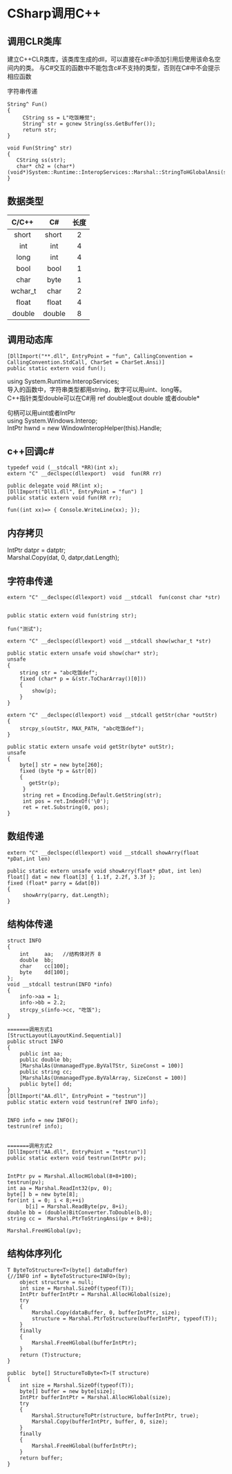# CSharp调用C++

## 调用CLR类库
建立C++CLR类库，该类库生成的dll，可以直接在c#中添加引用后使用该命名空间内的类。
与C#交互的函数中不能包含c#不支持的类型，否则在C#中不会提示相应函数

字符串传递
```
String^ Fun()
{
     CString ss = L"吃饭睡觉";
     String^ str = gcnew String(ss.GetBuffer());
     return str;
}

void Fun(String^ str)
{
   CString ss(str);
   char* ch2 = (char*)(void*)System::Runtime::InteropServices::Marshal::StringToHGlobalAnsi(str);
}
```
## 数据类型

|  C/C++    | C#     |长度  |
| :-:       | :-:    | :-: |
| short 	|  short |2    |
| int	    |  int	 |4    |
| long	    |  int 	 |4    |
| bool	    |  bool	 |1    |
| char	    |  byte	 |1    |
| wchar_t	|  char	 |2    |
| float	    |  float |4    |
| double	|  double|8    |

## 调用动态库

```
[DllImport("**.dll", EntryPoint = "fun", CallingConvention = CallingConvention.StdCall, CharSet = CharSet.Ansi)]
public static extern void fun();
```

using System.Runtime.InteropServices;  
导入的函数中，字符串类型都用string，数字可以用uint、long等。   
C++指针类型double可以在C#用 ref double或out double 或者double*

句柄可以用uint或者IntPtr   
using System.Windows.Interop;   
IntPtr hwnd = new WindowInteropHelper(this).Handle;


## c++回调c#

```
typedef void (__stdcall *RR)(int x);
extern "C" __declspec(dllexport)  void  fun(RR rr)
```

```
public delegate void RR(int x);
[DllImport("Dll1.dll", EntryPoint = "fun") ]
public static extern void fun(RR rr);

fun((int xx)=> { Console.WriteLine(xx); });
```

## 内存拷贝
IntPtr datpr = datptr;    
Marshal.Copy(dat, 0, datpr,dat.Length);  


## 字符串传递

```
extern "C" __declspec(dllexport) void __stdcall  fun(const char *str)


public static extern void fun(string str);

fun("测试");
```

```
extern "C" __declspec(dllexport) void __stdcall show(wchar_t *str)
```
```
public static extern unsafe void show(char* str);
unsafe
{
    string str = "abc吃饭def";
    fixed (char* p = &(str.ToCharArray()[0]))
    {
        show(p);
    }
}
```


```
extern "C" __declspec(dllexport) void __stdcall getStr(char *outStr)
{
	strcpy_s(outStr, MAX_PATH, "abc吃饭def");
}
```
```
public static extern unsafe void getStr(byte* outStr);
unsafe
{
    byte[] str = new byte[260];
    fixed (byte *p = &str[0])
    {
       getStr(p);
     }
     string ret = Encoding.Default.GetString(str);
     int pos = ret.IndexOf('\0');
     ret = ret.Substring(0, pos);
}
```

## 数组传递

```
extern "C" __declspec(dllexport) void __stdcall showArry(float *pDat,int len)
```

```
public static extern unsafe void showArry(float* pDat, int len)
float[] dat = new float[3] { 1.1f, 2.2f, 3.3f };
fixed (float* parry = &dat[0])
{
     showArry(parry, dat.Length);
}
```

## 结构体传递

```
struct INFO
{
	int     aa;   //结构体对齐 8
	double  bb;
	char    cc[100];
    byte    dd[100];
};
void __stdcall testrun(INFO *info)
{
	info->aa = 1;
	info->bb = 2.2;
	strcpy_s(info->cc, "吃饭");
}
```

```
=======调用方式1
[StructLayout(LayoutKind.Sequential)]
public struct INFO
{
    public int aa;
    public double bb;
    [MarshalAs(UnmanagedType.ByValTStr, SizeConst = 100)]
    public string cc;
    [MarshalAs(UnmanagedType.ByValArray, SizeConst = 100)]
    public byte[] dd;
}
[DllImport("AA.dll", EntryPoint = "testrun")]
public static extern void testrun(ref INFO info);


INFO info = new INFO();
testrun(ref info);


=======调用方式2
[DllImport("AA.dll", EntryPoint = "testrun")]
public static extern void testrun(IntPtr pv);


IntPtr pv = Marshal.AllocHGlobal(8+8+100);
testrun(pv);
int aa = Marshal.ReadInt32(pv, 0);
byte[] b = new byte[8];
for(int i = 0; i < 8;++i)
      b[i] = Marshal.ReadByte(pv, 8+i);
double bb = (double)BitConverter.ToDouble(b,0);
string cc =  Marshal.PtrToStringAnsi(pv + 8+8);

Marshal.FreeHGlobal(pv); 
```

## 结构体序列化

```
T ByteToStructure<T>(byte[] dataBuffer)
{//INFO inf = ByteToStructure<INFO>(by);
    object structure = null;
    int size = Marshal.SizeOf(typeof(T));
    IntPtr bufferIntPtr = Marshal.AllocHGlobal(size);
    try
    {
        Marshal.Copy(dataBuffer, 0, bufferIntPtr, size);
        structure = Marshal.PtrToStructure(bufferIntPtr, typeof(T));
    }
    finally
    {
        Marshal.FreeHGlobal(bufferIntPtr);
    }
    return (T)structure;
}

public  byte[] StructureToByte<T>(T structure)
{
    int size = Marshal.SizeOf(typeof(T));
    byte[] buffer = new byte[size];
    IntPtr bufferIntPtr = Marshal.AllocHGlobal(size);
    try
    {
        Marshal.StructureToPtr(structure, bufferIntPtr, true);
        Marshal.Copy(bufferIntPtr, buffer, 0, size);
    }
    finally
    {
        Marshal.FreeHGlobal(bufferIntPtr);
    }
    return buffer;
}
```
